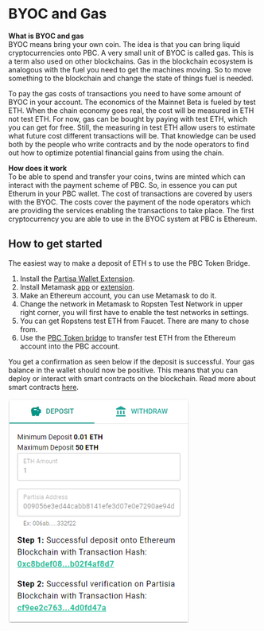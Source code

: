 # BYOC and Gas 

**What is BYOC and gas**  
BYOC means bring your own coin. The idea is that you can bring liquid cryptocurrencies onto PBC. A very small unit of BYOC is called gas. This is a term also used on other blockchains. Gas in the blockchain ecosystem is analogous with the fuel you need to get the machines moving. So to move something to the blockchain and change the state of things fuel is needed.

To pay the gas costs of transactions you need to have some amount of BYOC in your account. The economics of the Mainnet Beta is fueled by test ETH. When the chain economy goes real, the cost will be measured in ETH not test ETH. For now, gas can be bought by paying with test ETH, which you can get for free. Still, the measuring in test ETH allow users to estimate what future cost different transactions will be. That knowledge can be used both by the people who write contracts and by the node operators to find out how to optimize potential financial gains from using the chain.

**How does it work**  
To be able to spend and transfer your coins, twins are minted which can interact with the payment scheme of PBC. So, in essence you can put Etherum in your PBC wallet. The cost of transactions are covered by users with the BYOC. The costs cover the payment of the node operators which are providing the services enabling the transactions to take place.
The first cryptocurrency you are able to use in the BYOC system at PBC is Ethereum. 

## How to get started

The easiest way to make a deposit of ETH s to use the PBC Token Bridge. 


1. Install the [Partisa Wallet Extension](https://chrome.google.com/webstore/detail/partisia-wallet/gjkdbeaiifkpoencioahhcilildpjhgh).
2. Install Metamask [app](https://metamask.io/) or [extension](https://chrome.google.com/webstore/detail/metamask/nkbihfbeogaeaoehlefnkodbefgpgknn).
3. Make an Ethereum account, you can use Metamask to do it. 
4. Change the network in Metamask to Ropsten Test Network in upper right corner, you will first have to enable the test networks in settings.
5. You can get Ropstens test ETH from Faucet. There are many to chose from.
6. Use the  [PBC Token bridge](https://bridge.mpcexplorer.com/) to transfer test ETH from the Ethereum account into the PBC account.

You get a confirmation as seen below if the deposit is successful. Your gas balance in the wallet should now be positive. This means that you can deploy or interact with smart contracts on the blockchain. Read more about smart contracts [here](contract-development.md). 

![Deposit](Confirmation.png)